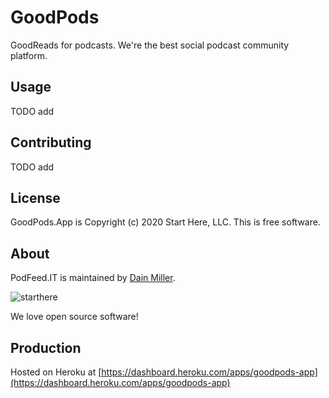 # GoodPods

GoodReads for podcasts. We're the best social podcast community platform.

## Usage

TODO add 

## Contributing

TODO add

## License

GoodPods.App is Copyright (c) 2020 Start Here, LLC.
This is free software.

  [LICENSE]: /LICENSE

## About

PodFeed.IT is maintained by [Dain Miller](http://dainmiller.tumblr.com).

![starthere](https://s3-us-west-2.amazonaws.com/slack-files2/avatars/2019-02-27/563189498370_28783431d83611e8aeb9_132.jpg)

We love open source software!

## Production

Hosted on Heroku at [https://dashboard.heroku.com/apps/goodpods-app](https://dashboard.heroku.com/apps/goodpods-app)
